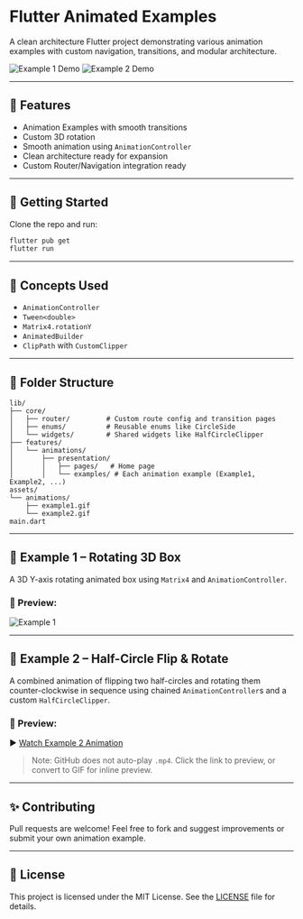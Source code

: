 # Flutter Animated Examples

A clean architecture Flutter project demonstrating various animation examples with custom navigation, transitions, and modular architecture.

![Example 1 Demo](assets/animations/example1.gif)
![Example 2 Demo](assets/animations/example2.gif)

---

## 🚀 Features

- Animation Examples with smooth transitions
- Custom 3D rotation
- Smooth animation using `AnimationController`
- Clean architecture ready for expansion
- Custom Router/Navigation integration ready

---

## 🚀 Getting Started

Clone the repo and run:

```bash
flutter pub get
flutter run
```

---

## 🧠 Concepts Used

- `AnimationController`
- `Tween<double>`
- `Matrix4.rotationY`
- `AnimatedBuilder`
- `ClipPath` with `CustomClipper`

---

## 📁 Folder Structure

```
lib/
├── core/
│   ├── router/         # Custom route config and transition pages
│   ├── enums/          # Reusable enums like CircleSide
│   └── widgets/        # Shared widgets like HalfCircleClipper
├── features/
│   └── animations/
│       ├── presentation/
│       │   ├── pages/   # Home page
│       │   └── examples/ # Each animation example (Example1, Example2, ...)
assets/
└── animations/
    ├── example1.gif
    └── example2.gif
main.dart
```

---

## 📸 Example 1 – Rotating 3D Box

A 3D Y-axis rotating animated box using `Matrix4` and `AnimationController`.

### 🔁 Preview:

![Example 1](assets/animations/example1.gif)

---

## 📸 Example 2 – Half-Circle Flip & Rotate

A combined animation of flipping two half-circles and rotating them counter-clockwise in sequence using chained `AnimationController`s and a custom `HalfCircleClipper`.

### 🎥 Preview:

▶️ [Watch Example 2 Animation](assets/animations/example2.gif)

> Note: GitHub does not auto-play `.mp4`. Click the link to preview, or convert to GIF for inline preview.

---

## ✨ Contributing

Pull requests are welcome! Feel free to fork and suggest improvements or submit your own animation example.

---

## 📝 License

This project is licensed under the MIT License. See the [LICENSE](LICENSE) file for details.
